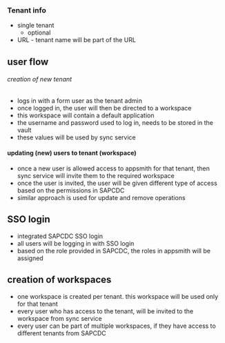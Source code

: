 ### Tenant info
- single tenant
	- optional
- URL - tenant name will be part of the URL

## user flow
###### creation of new tenant
- logs in with a form user as the tenant admin
- once logged in, the user will then be directed to a workspace
- this workspace will contain a default application
- the username and password used to log in, needs to be stored in the vault
- these values will be used by sync service

#### updating (new) users to tenant (workspace)
- once a new user is allowed access to appsmith for that tenant, then sync service will invite them to the required workspace
- once the user is invited, the user will be given different type of access based on the permissions in SAPCDC
- similar approach is used for update and remove operations

## SSO login
- integrated SAPCDC SSO login
- all users will be logging in with SSO login
- based on the role provided in SAPCDC, the roles in appsmith will be assigned

## creation of workspaces
- one workspace is created per tenant. this workspace will be used only for that tenant
- every user who has access to the tenant, will be invited to the workspace from sync service
- every user can be part of multiple workspaces, if they have access to different tenants from SAPCDC